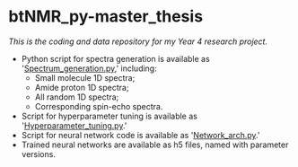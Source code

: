 # btNMR_py-master_thesis
_This is the coding and data repository for my Year 4 research project._
* Python script for spectra generation is available as '[Spectrum_generation.py](Spectrum_generation.py),' including:
  * Small molecule 1D spectra;
  * Amide proton 1D spectra;
  * All random 1D spectra;
  * Corresponding spin-echo spectra.
* Script for hyperparameter tuning is available as '[Hyperparameter_tuning.py](Hyperparameter_tuning.py).'
* Script for neural network code is available as '[Network_arch.py](Network_arch.py).'
* Trained neural networks are available as h5 files, named with parameter versions.

